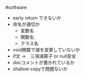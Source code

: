 #software 
- early return できないか
- 命名が適切か
	- 変数名
	- 関数名
	- クラス名
- void関数で値を変更していないか
- if文 →　三項演算子 or null安全
- docコメントが書かれているか
- shallow copyで問題ないか